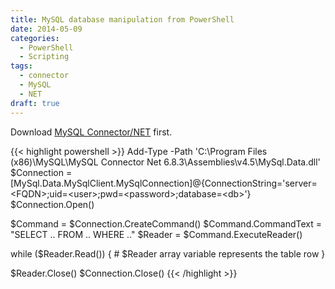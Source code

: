 ```yaml
---
title: MySQL database manipulation from PowerShell
date: 2014-05-09
categories:
  - PowerShell
  - Scripting
tags:
  - connector
  - MySQL
  - NET
draft: true
---
```


Download [MySQL Connector/NET](http://dev.mysql.com/downloads/connector/net) first.

{{< highlight powershell >}}
Add-Type -Path 'C:\Program Files (x86)\MySQL\MySQL Connector Net 6.8.3\Assemblies\v4.5\MySql.Data.dll'
$Connection = [MySql.Data.MySqlClient.MySqlConnection]@{ConnectionString='server=&lt;FQDN&gt;;uid=&lt;user&gt;;pwd=&lt;password&gt;;database=&lt;db&gt;'}
$Connection.Open()

$Command = $Connection.CreateCommand()
$Command.CommandText = "SELECT .. FROM .. WHERE .."
$Reader = $Command.ExecuteReader()

while ($Reader.Read()) {
    # $Reader array variable represents the table row
}

$Reader.Close()
$Connection.Close()
{{< /highlight >}}